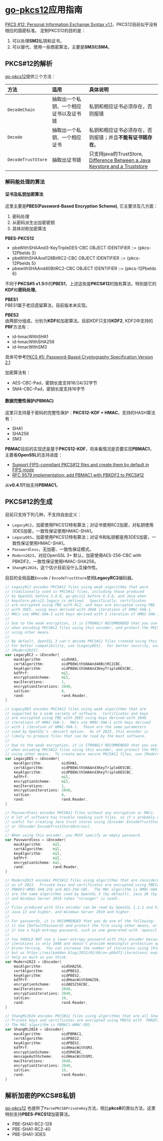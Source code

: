 # [go-pkcs12](https://github.com/emmansun/go-pkcs12)应用指南
[PKCS #12: Personal Information Exchange Syntax v1.1](https://datatracker.ietf.org/doc/html/rfc7292)，PKCS12目前似乎没有相应的国密标准。
定制PKCS12的目的是：
1. 可以处理**SM2**私钥和证书。
2. 可以替代、使用一些商密算法，主要是**SM3**和**SM4**。

## PKCS#12的解析
[go-pkcs12](https://github.com/emmansun/go-pkcs12)提供三个方法：

| 方法 | 适用 | 具体说明 |  
| :--- | :--- | :--- |  
| `DecodeChain` | 抽取出一个私钥、一个相应证书以及证书链 | 私钥和相应证书必须存在，否则报错 |  
| `Decode` | 抽取出一个私钥、一个相应证书 | 私钥和相应证书必须存在，否则报错；并且**不能有证书链存在**。 |  
| `DecodeTrustStore` | 抽取出证书链 | 只支持java的TrustStore, [Difference Between a Java Keystore and a Truststore](https://www.baeldung.com/java-keystore-truststore-difference) |  

### 解码能处理的算法

#### 证书及私钥加密算法
这里主要是**PBES(Password-Based Encryption Scheme)**, 它主要涉及几方面：  
1. 密码处理  
2. 从密码派生出加密密钥
3. 具体对称加密算法

**PBES-PKCS12**
* pbeWithSHAAnd3-KeyTripleDES-CBC OBJECT IDENTIFIER ::= {pkcs-12PbeIds 3}
* pbeWithSHAAnd128BitRC2-CBC      OBJECT IDENTIFIER ::= {pkcs-12PbeIds 5}
* pbewithSHAAnd40BitRC2-CBC       OBJECT IDENTIFIER ::= {pkcs-12PbeIds 6}  

不同于**PKCS#5 v1.5**中的**PBES1**，上述这些是**PKCS#12**的独有算法，特别是它的**KDF**和**密码处理**。

**PBES1**  
PBES1属于老旧遗留算法，目前版本未实现。

**PBES2**  
由两部分组成，分别为**KDF**和加密算法。目前KDF只支持**KDF2**, KDF2中支持的**PRF**方法有：
* id-hmacWithSHA1
* id-hmacWithSHA256
* id-hmacWithSM3

具体可参考[PKCS #5: Password-Based Cryptography Specification Version 2.1](https://datatracker.ietf.org/doc/html/rfc8018)

加密算法有：  
* AES-CBC-Pad，密钥长度支持16/24/32字节
* SM4-CBC-Pad，密钥长度支持16字节

#### 数据完整性保护(PBMAC)
这里只支持基于密码的完整性保护：**PKCS12-KDF + HMAC**。支持的HASH算法有：
* SHA1
* SHA256
* SM3

**PBMAC**目前的实现还是基于**PKCS12-KDF**，将来看情况是否要实现**PBMAC1**，主要看**OpenSSL**的支持进度：
* [Support FIPS-compliant PKCS#12 files and create them by default in FIPS mode](https://github.com/openssl/openssl/issues/24546)
* [RFC 9579 implementation: add PBMAC1 with PBKDF2 to PKCS#12](https://github.com/openssl/openssl/pull/24577)

从**v0.4.1**开始支持**PBMAC1**。

## PKCS#12的生成
目前只支持下列几种，不支持自由定义：

* `LegacyRC2`，加密使用PKCS12特有算法；对证书使用RC2加密，对私钥使用3DES加密，一致性保证使用HMAC-SHA1。
* `LegacyDES`，加密使用PKCS12特有算法；对证书和私钥都是用3DES加密，一致性保证使用HMAC-SHA1。
* `Passwordless`，无加密、一致性保证模式。
* `Modern2023`，对应OpenSSL 3+ 默认，加密使用AES-256-CBC with PBKDF2，一致性保证使用HMAC-SHA256。
* `ShangMi2024`，这个估计目前没什么互操作性。

目前的全局函数`Encode` / `EncodeTrustStore`使用**LegacyRC2**编码器。

```go
// LegacyRC2 encodes PKCS#12 files using weak algorithms that were
// traditionally used in PKCS#12 files, including those produced
// by OpenSSL before 3.0.0, go-pkcs12 before 0.3.0, and Java when
// keystore.pkcs12.legacy is defined.  Specifically, certificates
// are encrypted using PBE with RC2, and keys are encrypted using PBE
// with 3DES, using keys derived with 2048 iterations of HMAC-SHA-1.
// MACs use HMAC-SHA-1 with keys derived with 1 iteration of HMAC-SHA-1.
//
// Due to the weak encryption, it is STRONGLY RECOMMENDED that you use [DefaultPassword]
// when encoding PKCS#12 files using this encoder, and protect the PKCS#12 files
// using other means.
//
// By default, OpenSSL 3 can't decode PKCS#12 files created using this encoder.
// For better compatibility, use [LegacyDES].  For better security, use
// [Modern2023].
var LegacyRC2 = &Encoder{
	macAlgorithm:         oidSHA1,
	certAlgorithm:        oidPBEWithSHAAnd40BitRC2CBC,
	keyAlgorithm:         oidPBEWithSHAAnd3KeyTripleDESCBC,
	kdfPrf:               nil,
	encryptionScheme:     nil,
	macIterations:        1,
	encryptionIterations: 2048,
	saltLen:              8,
	rand:                 rand.Reader,
}

// LegacyDES encodes PKCS#12 files using weak algorithms that are
// supported by a wide variety of software.  Certificates and keys
// are encrypted using PBE with 3DES using keys derived with 2048
// iterations of HMAC-SHA-1.  MACs use HMAC-SHA-1 with keys derived
// with 1 iteration of HMAC-SHA-1.  These are the same parameters
// used by OpenSSL's -descert option.  As of 2023, this encoder is
// likely to produce files that can be read by the most software.
//
// Due to the weak encryption, it is STRONGLY RECOMMENDED that you use [DefaultPassword]
// when encoding PKCS#12 files using this encoder, and protect the PKCS#12 files
// using other means.  To create more secure PKCS#12 files, use [Modern2023].
var LegacyDES = &Encoder{
	macAlgorithm:         oidSHA1,
	certAlgorithm:        oidPBEWithSHAAnd3KeyTripleDESCBC,
	keyAlgorithm:         oidPBEWithSHAAnd3KeyTripleDESCBC,
	kdfPrf:               nil,
	encryptionScheme:     nil,
	macIterations:        1,
	encryptionIterations: 2048,
	saltLen:              8,
	rand:                 rand.Reader,
}

// Passwordless encodes PKCS#12 files without any encryption or MACs.
// A lot of software has trouble reading such files, so it's probably only
// useful for creating Java trust stores using [Encoder.EncodeTrustStore]
// or [Encoder.EncodeTrustStoreEntries].
//
// When using this encoder, you MUST specify an empty password.
var Passwordless = &Encoder{
	macAlgorithm:     nil,
	certAlgorithm:    nil,
	keyAlgorithm:     nil,
	kdfPrf:           nil,
	encryptionScheme: nil,
	rand:             rand.Reader,
}

// Modern2023 encodes PKCS#12 files using algorithms that are considered modern
// as of 2023.  Private keys and certificates are encrypted using PBES2 with
// PBKDF2-HMAC-SHA-256 and AES-256-CBC.  The MAC algorithm is HMAC-SHA-2.  These
// are the same algorithms used by OpenSSL 3 (by default), Java 20 (by default),
// and Windows Server 2019 (when "stronger" is used).
//
// Files produced with this encoder can be read by OpenSSL 1.1.1 and higher,
// Java 12 and higher, and Windows Server 2019 and higher.
//
// For passwords, it is RECOMMENDED that you do one of the following:
// 1) Use [DefaultPassword] and protect the file using other means, or
// 2) Use a high-entropy password, such as one generated with `openssl rand -hex 16`.
//
// You SHOULD NOT use a lower-entropy password with this encoder because the number of KDF
// iterations is only 2048 and doesn't provide meaningful protection against
// brute-forcing.  You can increase the number of iterations using [Encoder.WithIterations],
// but as https://neilmadden.blog/2023/01/09/on-pbkdf2-iterations/ explains, this doesn't
// help as much as you think.
var Modern2023 = &Encoder{
	macAlgorithm:         oidSHA256,
	certAlgorithm:        oidPBES2,
	keyAlgorithm:         oidPBES2,
	kdfPrf:               oidHmacWithSHA256,
	encryptionScheme:     oidAES256CBC,	
	macIterations:        2048,
	encryptionIterations: 2048,
	saltLen:              16,
	rand:                 rand.Reader,
}

// ShangMi2024 encodes PKCS#12 files using algorithms that are all ShangMi.
// Private keys and certificates are encrypted using PBES2 with	 PBKDF2-HMAC-SM3 and SM4-CBC.
// The MAC algorithm is PBMAC1-HMAC-SM3.
var ShangMi2024 = &Encoder{
	macAlgorithm:         oidPBMAC1,
	certAlgorithm:        oidPBES2,
	keyAlgorithm:         oidPBES2,
	kdfPrf:               oidHmacWithSM3,
	encryptionScheme:     oidSM4CBC,
	messageAuthScheme:    oidHmacWithSM3,
	macIterations:        2048,
	encryptionIterations: 2048,
	saltLen:              16,
	rand:                 rand.Reader,
}
```

## 解析加密的PKCS#8私钥
[go-pkcs12](https://github.com/emmansun/go-pkcs12) 也提供了`ParsePKCS8PrivateKey`方法，相比**pkcs8**的类似方法，这里特别支持**PBES-PKCS12**加密算法。
* PBE-SHA1-RC2-128
* PBE-SHA1-RC2-40
* PBE-SHA1-3DES
